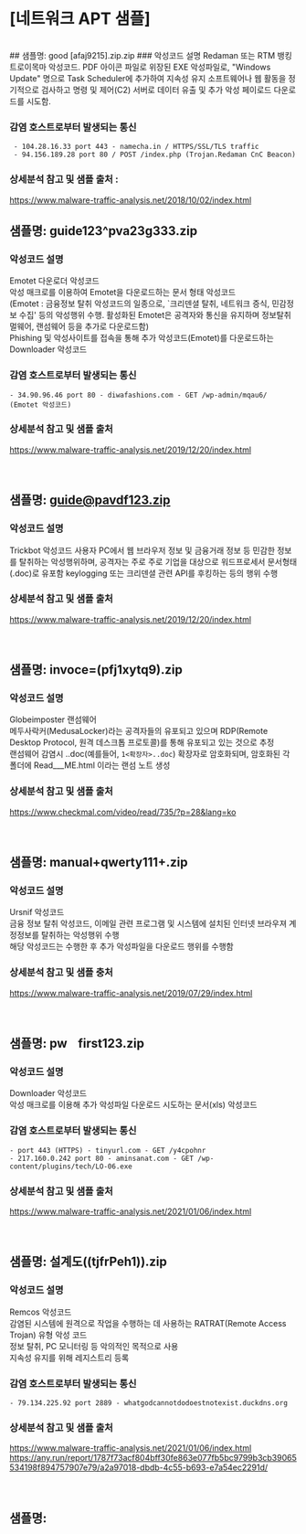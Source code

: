 # [네트워크 APT 샘플]
</br>
## 샘플명:  good [afaj9215].zip.zip  
### 악성코드 설명  
Redaman 또는 RTM 뱅킹 트로이목마 악성코드.  
PDF 아이콘 파일로 위장된 EXE 악성파일로, "Windows Update" 명으로 Task Scheduler에 추가하여 지속성 유지  
소프트웨어나 웹 활동을 정기적으로 검사하고 명령 및 제어(C2) 서버로 데이터 유출 및 추가 악성 페이로드 다운로드를 시도함.  
  
### 감염 호스트로부터 발생되는 통신
		 
     - 104.28.16.33 port 443 - namecha.in / HTTPS/SSL/TLS traffic
	 - 94.156.189.28 port 80 / POST /index.php (Trojan.Redaman CnC Beacon)

### 상세분석 참고 및 샘플 출처 : 
<https://www.malware-traffic-analysis.net/2018/10/02/index.html>
	
	
## 샘플명: guide123^pva23g333.zip  
### 악성코드 설명 
Emotet 다운로더 악성코드   
악성 매크로를 이용하여 Emotet을 다운로드하는 문서 형태 악성코드  
(Emotet : 금융정보 탈취 악성코드의 일종으로, `크리덴셜 탈취, 네트워크 증식, 민감정보 수집' 등의 악성행위 수행.
활성화된 Emotet은 공격자와 통신을 유지하며 정보탈취 멀웨어, 랜섬웨어 등을 추가로 다운로드함)  
Phishing 및 악성사이트를 접속을 통해 추가 악성코드(Emotet)를 다운로드하는 Downloader 악성코드

### 감염 호스트로부터 발생되는 통신
	
	- 34.90.96.46 port 80 - diwafashions.com - GET /wp-admin/mqau6/ (Emotet 악성코드)

### 상세분석 참고 및 샘플 출처
<https://www.malware-traffic-analysis.net/2019/12/20/index.html>
</br>  
</br>  
## 샘플명: guide@pavdf123.zip  
### 악성코드 설명
Trickbot 악성코드 
사용자 PC에서 웹 브라우저 정보 및 금융거래 정보 등 민감한 정보를 탈취하는 악성행위하며, 공격자는 주로 주로 기업을 대상으로 워드프로세서 문서형태(.doc)로 유포함
keylogging 또는 크리덴셜 관련 API를 후킹하는 등의 행위 수행

### 상세분석 참고 및 샘플 출처
<https://www.malware-traffic-analysis.net/2019/12/20/index.html>
</br>  
</br>  
## 샘플명: invoce=(pfj1xytq9).zip  
### 악성코드 설명  
Globeimposter 랜섬웨어  
메두사락커(MedusaLocker)라는 공격자들의 유포되고 있으며 RDP(Remote Desktop Protocol, 원격 데스크톱 프로토콜)를 통해 유포되고 있는 것으로 추정  
랜섬웨어 감염시 ..doc(예를들어, `1<확장자>..doc`) 확장자로 암호화되며, 암호화된 각 폴더에 Read___ME.html 이라는 랜섬 노트 생성  
  
### 상세분석 참고 및 샘플 출처
<https://www.checkmal.com/video/read/735/?p=28&lang=ko>
</br>  
</br>  
## 샘플명: manual+qwerty111+.zip  
### 악성코드 설명
Ursnif 악성코드  
금융 정보 탈취 악성코드, 이메일 관련 프로그램 및 시스템에 설치된 인터넷 브라우져 계정정보를 탈취하는 악성행위 수행  
해당 악성코드는 수행한 후 추가 악성파일을 다운로드 행위를 수행함
  
### 상세분석 참고 및 샘플 충처
<https://www.malware-traffic-analysis.net/2019/07/29/index.html>
</br>  
</br>  
## 샘플명: pwㅤfirst123.zip  
### 악성코드 설명  
Downloader 악성코드  
악성 매크로를 이용해 추가 악성파일 다운로드 시도하는 문서(xls) 악성코드

### 감염 호스트로부터 발생되는 통신
	
	- port 443 (HTTPS) - tinyurl.com - GET /y4cpohnr
	- 217.160.0.242 port 80 - aminsanat.com - GET /wp-content/plugins/tech/LO-06.exe
	

### 상세분석 참고 및 샘플 출처
<https://www.malware-traffic-analysis.net/2021/01/06/index.html>
</br>  
</br>  
## 샘플명: 설계도((tjfrPeh1)).zip  
### 악성코드 설명
Remcos 악성코드  
감염된 시스템에 원격으로 작업을 수행하는 데 사용하는 RATRAT(Remote Access Trojan) 유형 악성 코드  
정보 탈취, PC 모니터링 등 악의적인 목적으로 사용  
지속성 유지를 위해 레지스트리 등록

### 감염 호스트로부터 발생되는 통신
	
	- 79.134.225.92 port 2889 - whatgodcannotdodoestnotexist.duckdns.org
	
### 상세분석 참고 및 샘플 출처
<https://www.malware-traffic-analysis.net/2021/01/06/index.html>
<https://any.run/report/1787f73acf804bff30fe863e077fb5bc9799b3cb39065534198f894757907e79/a2a97018-dbdb-4c55-b693-e7a54ec2291d/>
</br>  
</br>  
## 샘플명: 